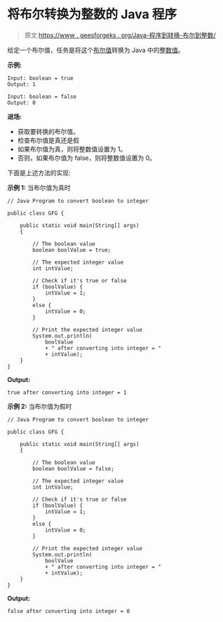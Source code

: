 # 将布尔转换为整数的 Java 程序

> 原文:[https://www . geesforgeks . org/Java-程序到转换-布尔到整数/](https://www.geeksforgeeks.org/java-program-to-convert-boolean-to-integer/)

给定一个布尔值，任务是将这个[布尔值](https://www.geeksforgeeks.org/java-lang-boolean-class-java/)转换为 Java 中的[整数值](https://www.geeksforgeeks.org/java-lang-integer-class-java/)。

**示例:**

```
Input: boolean = true
Output: 1

Input: boolean = false
Output: 0

```

**进场:**

*   获取要转换的布尔值。
*   检查布尔值是真还是假
*   如果布尔值为真，则将整数值设置为 1。
*   否则，如果布尔值为 false，则将整数值设置为 0。

下面是上述方法的实现:

**示例 1:** 当布尔值为真时

```
// Java Program to convert boolean to integer

public class GFG {

    public static void main(String[] args)
    {

        // The boolean value
        boolean boolValue = true;

        // The expected integer value
        int intValue;

        // Check if it's true or false
        if (boolValue) {
            intValue = 1;
        }
        else {
            intValue = 0;
        }

        // Print the expected integer value
        System.out.println(
            boolValue
            + " after converting into integer = "
            + intValue);
    }
}
```

**Output:**

```
true after converting into integer = 1

```

**示例 2:** 当布尔值为假时

```
// Java Program to convert boolean to integer

public class GFG {

    public static void main(String[] args)
    {

        // The boolean value
        boolean boolValue = false;

        // The expected integer value
        int intValue;

        // Check if it's true or false
        if (boolValue) {
            intValue = 1;
        }
        else {
            intValue = 0;
        }

        // Print the expected integer value
        System.out.println(
            boolValue
            + " after converting into integer = "
            + intValue);
    }
}
```

**Output:**

```
false after converting into integer = 0

```